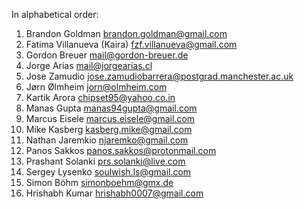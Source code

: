 In alphabetical order:

  1. Brandon Goldman <brandon.goldman@gmail.com>
  2. Fatima Villanueva (Kaira) <fzf.villanueva@gmail.com>
  3. Gordon Breuer <mail@gordon-breuer.de>
  4. Jorge Arias <mail@jorgearias.cl>
  5. Jose Zamudio <jose.zamudiobarrera@postgrad.manchester.ac.uk>
  6. Jørn Ølmheim <jorn@olmheim.com>
  7. Kartik Arora <chipset95@yahoo.co.in>
  8. Manas Gupta <manas94gupta@gmail.com>
  8. Marcus Eisele <marcus.eisele@gmail.com>
  9. Mike Kasberg <kasberg.mike@gmail.com>
  10. Nathan Jaremkio <njaremko@gmail.com>
  11. Panos Sakkos <panos.sakkos@protonmail.com>
  12. Prashant Solanki <prs.solanki@live.com>
  13. Sergey Lysenko <soulwish.ls@gmail.com>
  14. Simon Böhm <simonboehm@gmx.de>
  15. Hrishabh Kumar <hrishabh0007@gmail.com>
